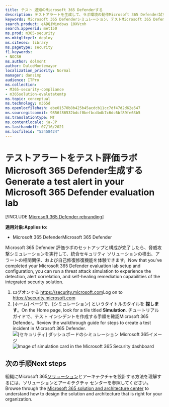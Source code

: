 ```yaml
---
title: テスト 通知のMicrosoft 365 Defenderする
description: テストアラートを生成して、ラボ環境の動作Microsoft 365 Defender試す
keywords: Microsoft 365 Defenderシミュレーション、テストMicrosoft 365 Defender、テストアラートの生成、Microsoft 365 Defender評価ラボでのテストアラートMicrosoft 365 Defenderします。
search.product: eADQiWindows 10XVcnh
search.appverid: met150
ms.prod: m365-security
ms.mktglfcycl: deploy
ms.sitesec: library
ms.pagetype: security
f1.keywords:
- NOCSH
ms.author: dolmont
author: DulceMontemayor
localization_priority: Normal
manager: dansimp
audience: ITPro
ms.collection:
- M365-security-compliance
- m365solution-evalutatemtp
ms.topic: conceptual
ms.technology: m365d
ms.openlocfilehash: ebe01570b8b425b45acdcb11cc7df47d2d62e547
ms.sourcegitcommit: 9856f86532bdcf0befbcdbdb7c6dc6bf89fe63b5
ms.translationtype: MT
ms.contentlocale: ja-JP
ms.lasthandoff: 07/16/2021
ms.locfileid: "53458424"
---
```

# <a name="generate-a-test-alert-in-your-microsoft-365-defender-evaluation-lab"></a><span data-ttu-id="b46cc-104">テストアラートをテスト評価ラボMicrosoft 365 Defender生成する</span><span class="sxs-lookup"><span data-stu-id="b46cc-104">Generate a test alert in your Microsoft 365 Defender evaluation lab</span></span>  

[!INCLUDE [Microsoft 365 Defender rebranding](../includes/microsoft-defender.md)]


<span data-ttu-id="b46cc-105">**適用対象:**</span><span class="sxs-lookup"><span data-stu-id="b46cc-105">**Applies to:**</span></span>
- <span data-ttu-id="b46cc-106">Microsoft 365 Defender</span><span class="sxs-lookup"><span data-stu-id="b46cc-106">Microsoft 365 Defender</span></span>

<span data-ttu-id="b46cc-107">Microsoft 365 Defender 評価ラボのセットアップと構成が完了したら、脅威攻撃シミュレーションを実行して、統合セキュリティ ソリューションの検出、アラートの相関関係、および自己修復修復機能を体験できます。</span><span class="sxs-lookup"><span data-stu-id="b46cc-107">Now that you've completed your Microsoft 365 Defender evaluation lab setup and configuration, you can run a threat attack simulation to experience the detection, alert correlation, and self-healing remediation capabilities of the integrated security solution.</span></span>  

1. <span data-ttu-id="b46cc-108">ログオンする https://security.microsoft.com</span><span class="sxs-lookup"><span data-stu-id="b46cc-108">Log on to https://security.microsoft.com</span></span>
2. <span data-ttu-id="b46cc-109">[ホーム] ページで、[シミュレーション] というタイトルのタイルを **探します**。</span><span class="sxs-lookup"><span data-stu-id="b46cc-109">On the Home page, look for a tile titled **Simulation**.</span></span>  <span data-ttu-id="b46cc-110">チュートリアル ガイドで、テスト インシデントを作成する手順を確認Microsoft 365 Defender。</span><span class="sxs-lookup"><span data-stu-id="b46cc-110">Review the walkthrough guide for steps to create a test incident in Microsoft 365 Defender.</span></span>
<br><span data-ttu-id="b46cc-111">![[セキュリティ] ダッシュボードのシミュレーション Microsoft 365イメージ](../../media/mtp-eval-73.png)</span><span class="sxs-lookup"><span data-stu-id="b46cc-111">![Image of simulation card in the Microsoft 365 Security dashboard](../../media/mtp-eval-73.png)</span></span> <br>

## <a name="next-steps"></a><span data-ttu-id="b46cc-112">次の手順</span><span class="sxs-lookup"><span data-stu-id="b46cc-112">Next steps</span></span>

<span data-ttu-id="b46cc-113">組織にMicrosoft 365[ソリューション](../../solutions/index.yml)とアーキテクチャを設計する方法を理解するには、ソリューションとアーキテクチャ センターを参照してください。</span><span class="sxs-lookup"><span data-stu-id="b46cc-113">Browse through the [Microsoft 365 solution and architecture center](../../solutions/index.yml) to understand how to design the solution and architecture that is right for your organization.</span></span>